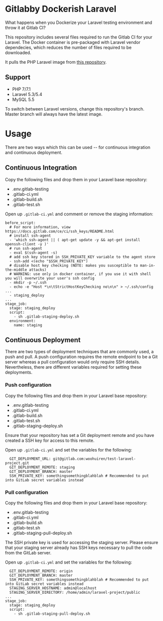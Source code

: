 # Gitlabby Dockerish Laravel
What happens when you Dockerize your Laravel testing environment and throw it at Gitlab CI?

This repository includes several files required to run the Gitlab CI for your Laravel. The Docker container is pre-packaged with Laravel vendor dependecies, which reduces the number of files required to be downloaded. 

It pulls the PHP Laravel image from [this repository](https://github.com/GIANTCRAB/php-laravel-env).

## Support
* PHP 7/7.1
* Laravel 5.3/5.4
* MySQL 5.5

To switch between Laravel versions, change this repository's branch. Master branch will always have the latest image. 

# Usage

There are two ways which this can be used -- for continuous integration and continuous deployment. 

## Continuous Integration
Copy the following files and drop them in your Laravel base repository: 

* .env.gitlab-testing
* .gitlab-ci.yml
* .gitlab-build.sh
* .gitlab-test.sh

Open up `.gitlab-ci.yml` and comment or remove the staging information: 

```
before_script:
  # For more information, view https://docs.gitlab.com/ce/ci/ssh_keys/README.html
  # install ssh-agent
  - 'which ssh-agent || ( apt-get update -y && apt-get install openssh-client -y )'
  # run ssh-agent
  - eval $(ssh-agent -s)
  # add ssh key stored in SSH_PRIVATE_KEY variable to the agent store
  - ssh-add <(echo "$SSH_PRIVATE_KEY")
  # disable host key checking (NOTE: makes you susceptible to man-in-the-middle attacks)
  # WARNING: use only in docker container, if you use it with shell you will overwrite your user's ssh config
  - mkdir -p ~/.ssh
  - echo -e "Host *\n\tStrictHostKeyChecking no\n\n" > ~/.ssh/config
...
  - staging_deploy
...
stage_job:
  stage: staging_deploy
  script:
    - sh .gitlab-staging-deploy.sh
  environment:
    name: staging
```

## Continuous Deployment

There are two types of deployment techniques that are commonly used, a push and pull. A push configuration requires the remote endpoint to be a Git server whereas a pull configuration would only require SSH details. Nevertheless, there are different variables required for setting these deployments.

### Push configuration

Copy the following files and drop them in your Laravel base repository: 

* .env.gitlab-testing
* .gitlab-ci.yml
* .gitlab-build.sh
* .gitlab-test.sh
* .gitlab-staging-deploy.sh

Ensure that your repository has set a Git deployment remote and you have created a SSH key for access to this remote.

Open up `.gitlab-ci.yml` and set the variables for the following: 

```
  GIT_DEPLOYMENT_URL: git@gitlab.com:woohuiren/test-laravel-project.git
  GIT_DEPLOYMENT_REMOTE: staging
  GIT_DEPLOYMENT_BRANCH: master
  SSH_PRIVATE_KEY: somethingsomethingblahblah # Recommended to put into GitLab secret variables instead
```

### Pull configuration

Copy the following files and drop them in your Laravel base repository: 

* .env.gitlab-testing
* .gitlab-ci.yml
* .gitlab-build.sh
* .gitlab-test.sh
* .gitlab-staging-pull-deploy.sh

The SSH private key is used for accessing the staging server. Please ensure that your staging server already has SSH keys necessary to pull the code from the GitLab server.

Open up `.gitlab-ci.yml` and set the variables for the following: 

```
  GIT_DEPLOYMENT_REMOTE: origin
  GIT_DEPLOYMENT_BRANCH: master
  SSH_PRIVATE_KEY: somethingsomethingblahblah # Recommended to put into GitLab secret variables instead
  STAGING_SERVER_HOSTNAME: admin@localhost
  STAGING_SERVER_DIRECTORY: /home/admin/laravel-project/public
...
stage_job:
  stage: staging_deploy
  script:
    - sh .gitlab-staging-pull-deploy.sh
```

